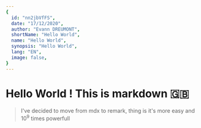 ```yaml
---
{
  id: "nn2jbVfFS",
  date: "17/12/2020",
  author: "Evann DREUMONT",
  shortName: "Hello World",
  name: "Hello World",
  synopsis: "Hello World",
  lang: "EN",
  image: false,
}
---
```


# Hello World ! This is markdown :uk:

> I've decided to move from mdx to remark, thing is it's more easy and $10^9$ times powerfull
